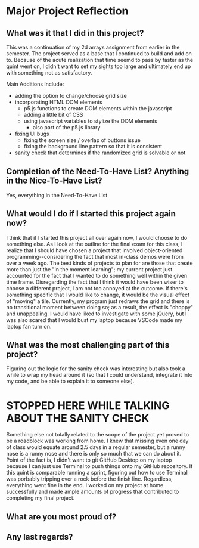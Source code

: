 # Major Project Reflection

## What was it that I did in this project?
This was a continuation of my 2d arrays assignment from earlier in the semester. The project served as a base that I continued to build and add on to. Because of the acute realization that time seemd to pass by faster as the quint went on, I didn't want to set my sights too large and ultimately end up with something not as satisfactory. 

Main Additions Include:
- adding the option to change/choose grid size
- incorporating HTML DOM elements
    - p5.js functions to create DOM elements within the javascript
    - adding a little bit of CSS
    - using javascript variables to stylize the DOM elements
        - also part of the p5.js library
- fixing UI bugs
    - fixing the screen size / overlap of buttons issue
    - fixing the background line pattern so that it is consistent
- sanity check that determines if the randomized grid is solvable or not

## Completion of the Need-To-Have List? Anything in the Nice-To-Have List?
Yes, everything in the Need-To-Have List

## What would I do if I started this project again now?
I think that if I started this project all over again now, I would choose to do something else. As I look at the outline for the final exam for this class, I realize that I should have chosen a project that involved object-oriented programming--considering the fact that most in-class demos were from over a week ago. The best kinds of projects to plan for are those that create more than just the "in the moment learning"; my current project just accounted for the fact that I wanted to do something well within the given time frame. 
Disregarding the fact that I think it would have been wiser to choose a different project, I am not too annoyed at the outcome. If there's something specific that I would like to change, it would be the visual effect of "moving" a tile. Currently, my program just redraws the grid and there is no transitional moment between doing so; as a result, the effect is "choppy" and unappealing. I would have liked to investigate with some jQuery, but I was also scared that I would bust my laptop because VSCode made my laptop fan turn on. 

## What was the most challenging part of this project?
Figuring out the logic for the sanity check was interesting but also took a while to wrap my head around it (so that I could understand, integrate it into my code, and be able to explain it to someone else). 

# STOPPED HERE WHILE TALKING ABOUT THE SANITY CHECK

Something else not totally related to the scope of the project yet proved to be a roadblock was working from home. I knew that missing even one day of class would equate around 2.5 days in a regular semester, but a runny nose is a runny nose and there is only so much that we can do about it. Point of the fact is, I didn't want to git GitHub Desktop on my laptop because I can just use Terminal to push things onto my GitHub repository. If this quint is comparable running a sprint, figuring out how to use Terminal was porbably tripping over a rock before the finish line. 
Regardless, everything went fine in the end. I worked on my project at home successfully and made ample amounts of progress that contributed to completing my final project.

## What are you most proud of?

## Any last regards?